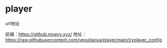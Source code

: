 # player
url地址

前缀：https://github.moeyy.xyz/
地址：https://raw.githubusercontent.com/yeyutianya/player/main/zyplayer_config
